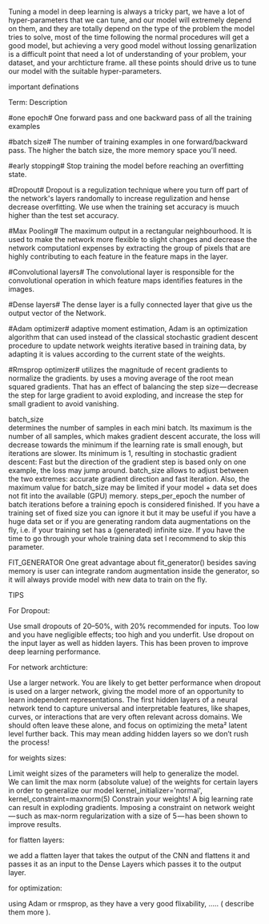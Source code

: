 Tuning a model in deep learning is always a tricky part, we have a lot of hyper-parameters that we can tune, and our model will extremely depend on them, and they are totally depend on the type of the problem the model tries to solve, most of the time following the normal procedures will get a good model, but achieving a very good model without lossing genarlization is a difficult point that need a lot of understanding of your problem, your dataset, and your archticture frame. all these points should drive us to tune our model with the suitable hyper-parameters.

important definations


Term:						Description

#one epoch# 				One forward pass and one backward pass of all the training examples

#batch size#				The number of training examples in one forward/backward pass. The higher the batch size, the more memory space you'll need.

#early stopping#			Stop training the model before reaching an overfitting state.

#Dropout#					Dropout is a regulization technique where you turn off part of the network's layers randomally to increase regulization and hense decrease overfitting. 
							We use when the training set accuracy is muuch higher than the test set accuracy.

#Max Pooling#	  			The maximum output in a rectangular neighbourhood. It is used to make the network more flexible to slight changes and decrease the network computationl expenses
							by extracting the group of pixels that are highly contributing to each feature in the feature maps in the layer.

#Convolutional layers#  	The convolutional layer is responsible for the convolutional operation in which feature maps identifies features in the images. 

#Dense layers#	 			The dense layer is a fully connected layer that give us the output vector of the Network.

#Adam optimizer#			adaptive moment estimation, Adam is an optimization algorithm that can used instead of the classical stochastic gradient descent procedure to update network 								weights iterative based in training data, by adapting it is values according to the current state of the weights.

#Rmsprop optimizer#			utilizes the magnitude of recent gradients to normalize the gradients. by uses a moving average of the root mean squared gradients. That has an effect of 									balancing the step size — decrease the step for large gradient to avoid exploding, and increase the step for small gradient to avoid vanishing.



batch_size					
					 		determines the number of samples in each mini batch. Its maximum is the number of all samples, which makes gradient descent accurate, the loss will decrease towards the minimum if the learning rate is small enough, but iterations are slower. Its minimum is 1, resulting in stochastic gradient descent: Fast but the direction of the gradient step is based only on one example, the loss may jump around. batch_size allows to adjust between the two extremes: accurate gradient direction and fast iteration. Also, the maximum value for batch_size may be limited if your model + data set does not fit into the available (GPU) memory.
steps_per_epoch 
							the number of batch iterations before a training epoch is considered finished. If you have a training set of fixed size you can ignore it but it may be useful if you have a huge data set or if you are generating random data augmentations on the fly, i.e. if your training set has a (generated) infinite size. If you have the time to go through your whole training data set I recommend to skip this parameter.


FIT_GENERATOR
One great advantage about fit_generator() besides saving memory is user can integrate random augmentation inside the generator, so it will always provide model with new data to train on the fly.

TIPS

For Dropout:

Use small dropouts of 20–50%, with 20% recommended for inputs. Too low and you have negligible effects; too high and you underfit.
Use dropout on the input layer as well as hidden layers. This has been proven to improve deep learning performance.


For network archticture:

Use a larger network. You are likely to get better performance when dropout is used on a larger network, giving the model more of an opportunity to learn independent representations.
The first hidden layers of a neural network tend to capture universal and interpretable features, like shapes, curves, or interactions that are very often relevant across domains. We should often leave these alone, and focus on optimizing the meta² latent level further back. This may mean adding hidden layers so we don’t rush the process!

for weights sizes:

Limit weight sizes of the parameters will help to generalize the model.	 	
We can limit the max norm (absolute value) of the weights for certain layers in order to generalize our model
	kernel_initializer='normal', kernel_constraint=maxnorm(5)
Constrain your weights! A big learning rate can result in exploding gradients. Imposing a constraint on network weight — such as max-norm regularization with a size of 5 — has been shown to improve results.

for flatten layers:

we add a flatten layer that takes the output of the CNN and flattens it and passes it as an input to the Dense Layers which passes it to the output layer. 

for optimization:

using Adam or rmsprop, as they have a very good flixability, ..... ( describe them more ).
